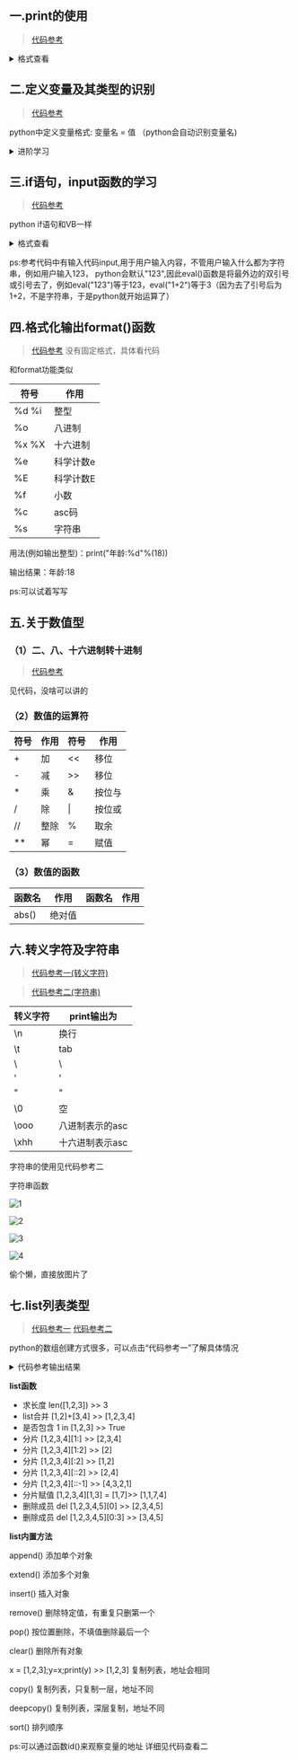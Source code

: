 ## 一.print的使用

>[代码参考](https://github.com/3114aaa/Python/blob/main/print.py)

<details><summary>格式查看</summary>
<p>
  print([obj1],[obj2]...[,sep=""][,"end=""][,file=sys.stdout])
  
  obj表示内容，sep用于替换obj与obj的逗号（逗号默认输出为空格），end结尾替换（print默认结尾会换行），file为打开文件对象(打开文件代码为'''变量名 = open("路径","w")''')
  
</p>
</details>

## 二.定义变量及其类型的识别

>[代码参考](https://github.com/3114aaa/Python/blob/main/%E5%8F%98%E9%87%8F%E7%B1%BB%E5%9E%8B.py)

python中定义变量格式: 变量名 = 值 （python会自动识别变量名)

<details><summary>进阶学习</summary>
<p>
  函数:type()可以识别变量类型，见代码参考中
</p>
</details>

## 三.if语句，input函数的学习

>[代码参考](https://github.com/3114aaa/Python/blob/main/if%E7%9A%84%E4%BD%BF%E7%94%A8.py)

python if语句和VB一样

<details><summary>格式查看</summary>
<p>
  <b>第一种使用</b>

    if 条件判断：
      执行代码
  
  <b>第二种使用</b>
  
    if 条件判断：
      执行代码A
    else:
      执行代码B
    
  <b>第三种使用</b>
  
    if 条件A判断：
      执行代码A
    elif 条件B判断:
      执行代码B
    ...
    else:
      执行代码B
  <b>比较符</b>
  |符号|作用
  |----|----
  | <  | 小于
  | >  | 大于
  | => | 大于等于
  | <= | 小于等于
  | == | 等于
  | != | 不等于
  | not| 取反
  | and| 和
  | or | 或
       
  <b><i>相信能看我写博客的人都学过VB，与VB知识差不多的就不过多叙述了</i></b>
  
</p>
</details>

ps:参考代码中有输入代码input,用于用户输入内容，不管用户输入什么都为字符串，例如用户输入123，
python会默认"123",因此eval()函数是将最外边的双引号或引号去了，例如eval("123")等于123，eval("1+2")等于3（因为去了引号后为1+2，不是字符串，于是python就开始运算了） 

## 四.格式化输出format()函数

>[代码参考](https://github.com/3114aaa/Python/blob/main/%E6%A0%BC%E5%BC%8F%E5%8C%96%E8%BE%93%E5%87%BAformat().py)
>没有固定格式，具体看代码

和format功能类似
  
|符号   |作用     |
|-------|---------|
|%d %i  |整型     |
|%o     |八进制   |
|%x %X  |十六进制 |
|%e     |科学计数e|
|%E     |科学计数E|
|%f     |小数     |
|%c     |asc码    |
|%s     |字符串   |
    
用法(例如输出整型)：print("年龄:%d"%(18))
  
  输出结果：年龄:18
  
  ps:可以试着写写
   
## 五.关于数值型
  ### （1）二、八、十六进制转十进制
  >[代码参考](https://github.com/3114aaa/Python/edit/main/%E6%95%B0%E5%80%BC%E5%9E%8B%E7%9A%84%E4%B8%80%E4%BA%9B%E7%9F%A5%E8%AF%86.py)
  
  见代码，没啥可以讲的
  
  ### （2）数值的运算符
  |符号|作用|符号|作用
  |----|----|----|----
  |  + | 加 | << | 移位
  |  - | 减 | >> |移位
  |  * | 乘 |  & |按位与
  |  / | 除 |  \||按位或
  | // |整除| %  | 取余
  | ** | 幂 | = |  赋值
  
  ### （3）数值的函数
  |函数名 |  作用  |函数名  |  作用
  |-------|-------|--------|------
  |abs()  |绝对值 |        |

## 六.转义字符及字符串
>[代码参考一(转义字符)](https://github.com/3114aaa/Python/blob/main/%E8%BD%AC%E4%B9%89%E5%AD%97%E7%AC%A6.py)

>[代码参考二(字符串)](https://github.com/3114aaa/Python/blob/main/%E8%BD%AC%E4%B9%89%E5%AD%97%E7%AC%A6%2B1.py)
  
  |转义字符 |  print输出为 
  |--------|-------
  |   \n   |换行
  |   \t   |tab
  |\\      | \
  |\'      |'
  |\"      |"
  |\0      |空
  |\ooo    |八进制表示的asc
  |\xhh    |十六进制表示asc
  
  字符串的使用见代码参考二
  
  字符串函数
  
  ![1](img/字符串函数1.jpg)
  
  ![2](img/字符串函数1.jpg)
  
  ![3](img/字符串函数1.jpg)
  
  ![4](img/字符串函数1.jpg)
  
  偷个懒，直接放图片了
  
  ## 七.list列表类型
  >[代码参考一](https://github.com/3114aaa/Python/blob/main/%E6%95%B0%E7%BB%84.py)
  >[代码参考二](https://github.com/3114aaa/Python/blob/main/list2.py)
  
  python的数组创建方式很多，可以点击“代码参考一”了解具体情况
  
  <details><summary>代码参考输出结果</summary>
      输出结果
  
      a []

      a [1]

      b [1, 2, 3]

      c [1, 'b', 3]

      d [1, [1, 2], '12']

      d 12

      d 1

      e ['a', 'b', 'c', 'd', 'e', 'f']

      f [-1, 0, 1, 2, 3, 4, 5, 6, 7, 8, 9]

      g [1, 2, 3]

      h [0, 1, 2, 3, 4]

      i [5, 6, 7, 8, 9]
    
  </details>
  
**list函数**

- 求长度  len([1,2,3])  >> 3
- list合并  [1,2]+[3,4] >> [1,2,3,4]
- 是否包含 1 in [1,2,3] >> True
- 分片    [1,2,3,4][1:] >> [2,3,4]
- 分片    [1,2,3,4][1:2] >> [2]
- 分片    [1,2,3,4][:2] >> [1,2]
- 分片    [1,2,3,4][::2] >> [2,4]
- 分片    [1,2,3,4][::-1] >> [4,3,2,1]
- 分片赋值  [1,2,3,4][1,3] = [1,7]>> [1,1,7,4]
- 删除成员 del [1,2,3,4,5][0]  >> [2,3,4,5]
- 删除成员 del [1,2,3,4,5][0:3]  >> [3,4,5]

**list内置方法**

append() 添加单个对象

extend() 添加多个对象

insert() 插入对象

remove() 删除特定值，有重复只删第一个

pop()  按位置删除，不填值删除最后一个

clear() 删除所有对象

x = [1,2,3];y=x;print(y) >> [1,2,3] 复制列表，地址会相同

copy() 复制列表，只复制一层，地址不同

deepcopy() 复制列表，深层复制，地址不同

sort()  排列顺序

ps:可以通过函数id()来观察变量的地址
详细见代码查看二

